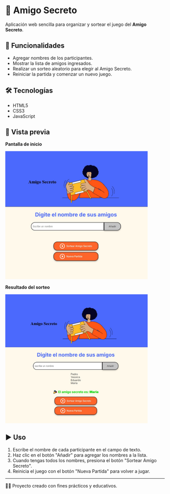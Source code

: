 # 🎁 Amigo Secreto

Aplicación web sencilla para organizar y sortear el juego del **Amigo Secreto**.

## 🚀 Funcionalidades
- Agregar nombres de los participantes.  
- Mostrar la lista de amigos ingresados.  
- Realizar un sorteo aleatorio para elegir al Amigo Secreto.  
- Reiniciar la partida y comenzar un nuevo juego.  

## 🛠️ Tecnologías
- HTML5  
- CSS3  
- JavaScript 

## 📸 Vista previa

**Pantalla de inicio**  
<p>
  <img src="assets/pantalla-de-inicio.jpg" alt="Amigo Secreto main" width="450"/>
</p>

**Resultado del sorteo**  
<p>
  <img src="assets/ejemplo-de-uso-de-app.jpg" alt="Amigo Secreto result" width="450"/>
</p>

## ▶️ Uso
1. Escribe el nombre de cada participante en el campo de texto.  
2. Haz clic en el botón "Añadir" para agregar los nombres a la lista.  
3. Cuando tengas todos los nombres, presiona el botón "Sortear Amigo Secreto".  
4. Reinicia el juego con el botón "Nueva Partida" para volver a jugar.  

---
👨‍💻 Proyecto creado con fines prácticos y educativos.
